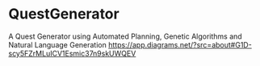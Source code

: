 # QuestGenerator
A Quest Generator using Automated Planning, Genetic Algorithms and Natural Language Generation
https://app.diagrams.net/?src=about#G1D-scy5FZrMLuICV1Esmic37n9skUWQEV
